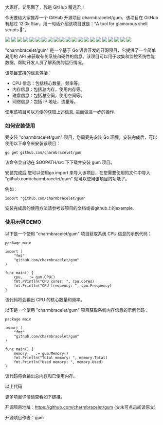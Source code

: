 
大家好，又见面了，我是 GitHub 精选君！

今天要给大家推荐一个 GitHub 开源项目 charmbracelet/gum，该项目在 GitHub 有超过 12.0k Star，用一句话介绍该项目就是：“A tool for glamorous shell scripts 🎀”。

![](https://stuff.charm.sh/gum/gum.png)
![](https://godoc.org/github.com/golang/gddo?status.svg)
![](https://stuff.charm.sh/gum/demo.gif)
![](https://stuff.charm.sh/gum/commit_2.gif)
![](https://stuff.charm.sh/gum/customization.gif)
![](https://stuff.charm.sh/gum/input_1.gif)
![](https://stuff.charm.sh/gum/write.gif)
![](https://stuff.charm.sh/gum/filter.gif)
![](https://stuff.charm.sh/gum/choose.gif)
![](https://stuff.charm.sh/gum/confirm_2.gif)
![](https://stuff.charm.sh/gum/file.gif)
![](https://stuff.charm.sh/gum/pager.gif)
![](https://stuff.charm.sh/gum/spin.gif)
![](https://stuff.charm.sh/gum/table.gif)
![](https://stuff.charm.sh/gum/style.gif)
![](https://stuff.charm.sh/gum/join.gif)
![](https://stuff.charm.sh/gum/format.gif)
![](https://stuff.charm.sh/gum/pick-tmux-session.gif)
![](https://stuff.charm.sh/gum/pick-commit.gif)
![](https://stuff.charm.sh/gum/skate-pass.gif)
![](https://stuff.charm.sh/charm-badge.jpg)

"charmbracelet/gum" 是一个基于 Go 语言开发的开源项目，它提供了一个简单易用的 API 来获取有关系统和硬件的信息。该项目可以用于收集和监控系统性能数据，帮助开发人员了解系统的运行情况。

该项目支持的信息包括：

- CPU 信息：包括核心数量，频率等。
- 内存信息：包括总内存，使用内存等。
- 磁盘信息：包括总空间，使用空间等。
- 网络信息：包括 IP 地址，流量等。

使用该项目可以方便的获取上述信息, 进而做进一步的操作.



### 如何安装使用

要安装 "charmbracelet/gum" 项目，您需要先安装 Go 环境。安装完成后，可以使用以下命令来安装该项目：
```
go get github.com/charmbracelet/gum
```
该命令会自动在 $GOPATH/src 下下载并安装 gum 项目。

安装完成后,您可以使用go import 来导入该项目，在您需要使用的文件中导入 "github.com/charmbracelet/gum" 就可以使用该项目的功能了。

例如：
```
import "github.com/charmbracelet/gum"
```

安装完成后的使用方法请参考该项目的文档或者github上的example.


### 使用示例 DEMO

以下是一个使用 "charmbracelet/gum" 项目获取系统 CPU 信息的示例代码：
```
package main

import (
    "fmt"
    "github.com/charmbracelet/gum"
)

func main() {
    cpu, _ := gum.CPU()
    fmt.Println("CPU cores: ", cpu.Cores)
    fmt.Println("CPU frequency: ", cpu.Frequency)
}
```
该代码将会输出 CPU 的核心数量和频率。

以下是一个使用 "charmbracelet/gum" 项目获取系统内存信息的示例代码：
```
package main

import (
    "fmt"
    "github.com/charmbracelet/gum"
)

func main() {
    memory, _ := gum.Memory()
    fmt.Println("Total memory: ", memory.Total)
    fmt.Println("Used memory: ", memory.Used)
}
```
该代码将会输出总内存和已使用内存。

以上代码

更多项目详情请查看如下链接。

开源项目地址：https://github.com/charmbracelet/gum  (文末可点击阅读原文)

开源项目作者：gum

